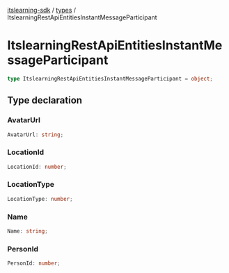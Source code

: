 [itslearning-sdk](../../modules.md) / [types](../index.md) / ItslearningRestApiEntitiesInstantMessageParticipant

# ItslearningRestApiEntitiesInstantMessageParticipant

```ts
type ItslearningRestApiEntitiesInstantMessageParticipant = object;
```

## Type declaration

### AvatarUrl

```ts
AvatarUrl: string;
```

### LocationId

```ts
LocationId: number;
```

### LocationType

```ts
LocationType: number;
```

### Name

```ts
Name: string;
```

### PersonId

```ts
PersonId: number;
```
